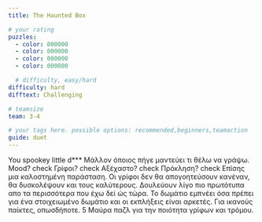 ```yaml
---
title: The Haunted Box

# your rating
puzzles:
  - color: 000000
  - color: 000000
  - color: 000000
  - color: 000000

  # difficulty, easy/hard
difficulty: hard
difftext: Challenging

# teamsize
team: 3-4

# your tags here. possible options: recommended,beginners,teamaction
guide: duet
---
```


You spookey little d\*\*\* Μάλλον όποιος πήγε μαντεύει τι θέλω να γράψω. Mood? check Γρίφοι? check Αξέχαστο? check Πρόκληση? check Επίσης μια καλοστημένη παράσταση. Οι γρίφοι δεν θα απογοητεύσουν κανέναν,
θα δυσκολέψουν και τους καλύτερους. Δουλεύουν λίγο πιο πρωτότυπα απο τα περισσότερα που έχω δεί ώς τώρα. Το δωμάτιο εμπνέει όσα πρέπει για ένα στοιχειωμένο δωμάτιο και οι εκπλήξεις είναι αρκετές.
Για ικανούς παίκτες, οπωσδήποτε. 5 Μαύρα παζλ για την ποιότητα γρίφων και τρόμου.
